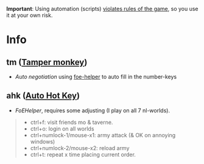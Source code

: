 **Important**: Using automation (scripts) <u>violates rules of the game</u>, so you use it at your own risk.

# Info
## tm ([Tamper monkey]( https://www.tampermonkey.net))
 - *Auto negotiation* using [foe-helper](https://foe-helper.com) to auto fill in the number-keys

## ahk ([Auto Hot Key]( https://www.autohotkey.com))
 - *FoEHelper*, requires some adjusting (I play on all 7 nl-worlds).
> - ctrl+f: visit friends mo & taverne.
> - ctrl+o: login on all worlds
> - ctrl+numlock-1/mouse-x1: army attack (& OK on annoying windows)
> - ctrl+numlock-2/mouse-x2: reload army
> - ctrl+t: repeat x time placing current order.
